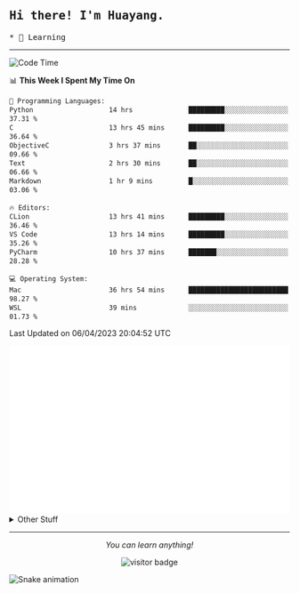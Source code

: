 <h2>
    <samp>Hi there! I'm Huayang.</samp>
</h2>
<p>
    <samp>
        * 🧐 Learning
    </samp>
</p>

<hr>

<!--START_SECTION:waka-->
![Code Time](http://img.shields.io/badge/Code%20Time-656%20hrs%2041%20mins-blue)

📊 **This Week I Spent My Time On** 

```text
💬 Programming Languages: 
Python                   14 hrs              █████████░░░░░░░░░░░░░░░░   37.31 % 
C                        13 hrs 45 mins      █████████░░░░░░░░░░░░░░░░   36.64 % 
ObjectiveC               3 hrs 37 mins       ██░░░░░░░░░░░░░░░░░░░░░░░   09.66 % 
Text                     2 hrs 30 mins       ██░░░░░░░░░░░░░░░░░░░░░░░   06.66 % 
Markdown                 1 hr 9 mins         █░░░░░░░░░░░░░░░░░░░░░░░░   03.06 % 

🔥 Editors: 
CLion                    13 hrs 41 mins      █████████░░░░░░░░░░░░░░░░   36.46 % 
VS Code                  13 hrs 14 mins      █████████░░░░░░░░░░░░░░░░   35.26 % 
PyCharm                  10 hrs 37 mins      ███████░░░░░░░░░░░░░░░░░░   28.28 % 

💻 Operating System: 
Mac                      36 hrs 54 mins      █████████████████████████   98.27 % 
WSL                      39 mins             ░░░░░░░░░░░░░░░░░░░░░░░░░   01.73 % 
```


 Last Updated on 06/04/2023 20:04:52 UTC
<!--END_SECTION:waka-->

<picture>
    <img src="/github-metrics.svg" alt="github metrics" style='visibility:visible'>
</picture>

<details>
  <summary>Other Stuff</summary>
  <br />
<!--   
  <p align="left">
    <img height="180em" src="https://github-readme-streak-stats.herokuapp.com/?user=GuillaumeFalourd" />
    
  </p> -->

  * 🏆 Some GitHub statistical reports:
  
  <img width="100%" src="https://github-profile-trophy.vercel.app/?username=xmchxup&column=7">
  <p align="left">  
    <img height="180em" src="https://github-readme-stats.vercel.app/api?username=xmchxup&hide_border=true&show_icons=true&include_all_commits=true&bg_color=0,EC6C6C,FFD479,FFFC79,73FA79&theme=graywhite&locale=en" />
    <img height="180em" src="https://github-readme-stats.vercel.app/api/top-langs/?username=xmchxup&hide=css,scss,html&langs_count=8&hide_border=true&layout=compact&bg_color=0,73FA79,73FDFF,D783FF&theme=graywhite&locale=en" />
  </p>
  
  <img width="100%" src="https://github-profile-summary-cards.vercel.app/api/cards/profile-details?username=xmchxup&theme=github" />
 
</a>
</details>
<hr>
<p align="center">
    <i>You can learn anything!</i>
    <p align="center">
        <img src="https://visitor-badge.laobi.icu/badge?page_id=xmchxup" alt="visitor badge"/>       
    </p>
</p>

![Snake animation](https://github.com/XmchxUp/XmchxUp/blob/output/github-contribution-grid-snake.gif)


